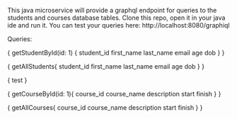 This java microservice will provide a graphql endpoint for queries to the students and courses database tables. 
Clone this repo, open it in your java ide and run it. 
You can test your queries here: http://localhost:8080/graphiql

Queries:

{
  getStudentById(id: 1) {
    student_id
    first_name
    last_name
    email
    age
    dob
  }
}

{
  getAllStudents{
    student_id
    first_name
    last_name
    email
    age
    dob
  }
}

{
  test
}

{
  getCourseById(id: 1){
    course_id
    course_name
    description
    start
    finish
  }
}

{
  getAllCourses{
    course_id
    course_name
    description
    start
    finish
  }
}